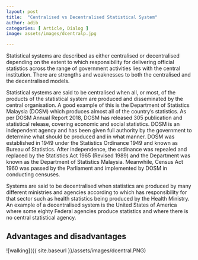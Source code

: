 ```yaml
---
layout: post
title:  "Centralised vs Decentralised Statistical System"
author: adib
categories: [ Article, Dialog ]
image: assets/images/dcentralp.jpg

---
```

Statistical systems are described as either centralised or decentralised depending on the extent to which responsibility for delivering official statistics across the range of government activities lies with the central institution. There are strengths and weaknesses to both the centralised and the decentralised models.

Statistical systems are said to be centralised when all, or most, of the products of the statistical system are produced and disseminated by the central organisation. A good example of this is the Department of Statistics Malaysia (DOSM) which produces almost all of the country’s statistics. As per DOSM Annual Report 2018, DOSM has released 305 publication and statistical release, covering economic and social statistics. DOSM is an independent agency and has been given full authority by the government to determine what should be produced and in what manner. DOSM was established in 1949 under the Statistics Ordinance 1949 and known as Bureau of Statistics. After independence, the ordinance was repealed and replaced by the Statistics Act 1965 (Revised 1989) and the Department was known as the Department of Statistics Malaysia. Meanwhile, Census Act 1960 was passed by the Parliament and implemented by DOSM in conducting censuses.

Systems are said to be decentralised when statistics are produced by many different ministries and agencies according to which has responsibility for that sector such as health statistics being produced by the Health Ministry. An example of a decentralised system is the United States of America where some eighty Federal agencies produce statistics and where there is no central statistical agency. 

## Advantages and disadvantages 
![walking]({{ site.baseurl }}/assets/images/dcentral.PNG)
